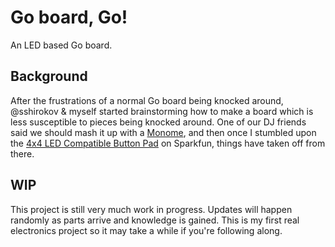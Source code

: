 # Go board, Go!

An LED based Go board.

## Background

After the frustrations of a normal Go board being knocked around, @sshirokov &
myself started brainstorming how to make a board which is less susceptible to
pieces being knocked around. One of our DJ friends said we should mash it up
with a [Monome](http://monome.org/), and then once I stumbled upon the [4x4 LED
Compatible Button Pad](https://www.sparkfun.com/products/7835) on Sparkfun,
things have taken off from there.

## WIP

This project is still very much work in progress. Updates will happen randomly
as parts arrive and knowledge is gained. This is my first real electronics
project so it may take a while if you're following along.
